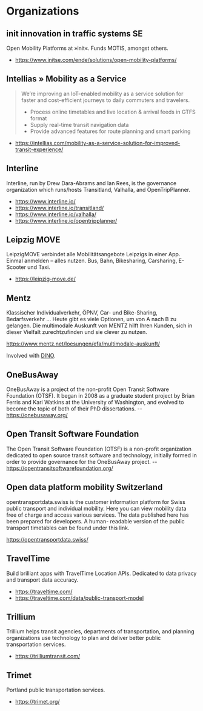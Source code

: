 # Organizations

## init innovation in traffic systems SE

Open Mobility Platforms at »init«. Funds MOTIS, amongst others.

- https://www.initse.com/ende/solutions/open-mobility-platforms/

## Intellias » Mobility as a Service

> We’re improving an IoT-enabled mobility as a service solution for faster and
> cost-efficient journeys to daily commuters and travelers.
>
> - Process online timetables and live location & arrival feeds in GTFS format
> - Supply real-time transit navigation data
> - Provide advanced features for route planning and smart parking

- https://intellias.com/mobility-as-a-service-solution-for-improved-transit-experience/

## Interline

Interline, run by Drew Dara-Abrams and Ian Rees, is the governance organization which
runs/hosts Transitland, Valhalla, and OpenTripPlanner.

- https://www.interline.io/
- https://www.interline.io/transitland/
- https://www.interline.io/valhalla/
- https://www.interline.io/opentripplanner/

## Leipzig MOVE

LeipzigMOVE verbindet alle Mobilitätsangebote Leipzigs in einer App.
Einmal anmelden – alles nutzen. Bus, Bahn, Bikesharing, Carsharing, E-Scooter und Taxi.

- https://leipzig-move.de/

## Mentz

Klassischer Individualverkehr, ÖPNV, Car- und Bike-Sharing, Bedarfsverkehr … Heute gibt
es viele Optionen, um von A nach B zu gelangen. Die multimodale Auskunft von MENTZ hilft
Ihren Kunden, sich in dieser Vielfalt zurechtzufinden und sie clever zu nutzen.

https://www.mentz.net/loesungen/efa/multimodale-auskunft/

Involved with [DINO](#dino).

## OneBusAway

OneBusAway is a project of the non-profit Open Transit Software Foundation (OTSF).
It began in 2008 as a graduate student project by Brian Ferris and Kari Watkins at
the University of Washington, and evolved to become the topic of both of their PhD
dissertations. -- https://onebusaway.org/

## Open Transit Software Foundation

The Open Transit Software Foundation (OTSF) is a non-profit organization dedicated
to open source transit software and technology, initially formed in order to provide
governance for the OneBusAway project. -- https://opentransitsoftwarefoundation.org/

## Open data platform mobility Switzerland

opentransportdata.swiss is the customer information platform for Swiss public transport
and individual mobility. Here you can view mobility data free of charge and access
various services. The data published here has been prepared for developers. A human-
readable version of the public transport timetables can be found under this link.

https://opentransportdata.swiss/

## TravelTime

Build brilliant apps with TravelTime Location APIs.
Dedicated to data privacy and transport data accuracy.

- https://traveltime.com/
- https://traveltime.com/data/public-transport-model

## Trillium

Trillium helps transit agencies, departments of transportation, and planning
organizations use technology to plan and deliver better public transportation
services.

- https://trilliumtransit.com/

## Trimet

Portland public transportation services.

- https://trimet.org/
